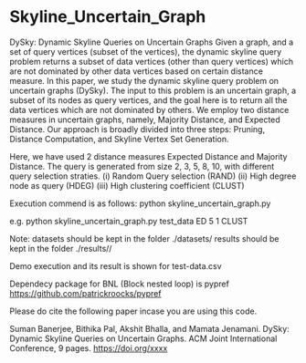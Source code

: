 # Skyline_Uncertain_Graph

DySky: Dynamic Skyline Queries on Uncertain Graphs
Given a graph, and a set of query vertices (subset of the vertices), the dynamic skyline query problem returns a subset of data vertices
(other than query vertices) which are not dominated by other data vertices based on certain distance measure. In this paper, we study the dynamic skyline query problem on uncertain graphs (DySky).
The input to this problem is an uncertain graph, a subset of its nodes as query vertices, and the goal here is to return all the data
vertices which are not dominated by others. We employ two distance measures in uncertain graphs, namely, Majority Distance, and Expected Distance. Our approach is broadly divided into three steps:
Pruning, Distance Computation, and Skyline Vertex Set Generation.

Here, we have used 2 distance measures Expected Distance and Majority Distance.
The query is generated from size 2, 3, 5, 8, 10, with different query selection straties. 
(i) Random Query selection (RAND)
(ii) High degree node as query (HDEG)
(iii) High clustering coefficient (CLUST)

Execution commend is as follows:
python skyline_uncertain_graph.py <dataset-name> <Distance-type> <query-size> <No of runs> <Query-selection-strategy> 

e.g. 
python skyline_uncertain_graph.py test_data ED 5 1 CLUST 

Note:
datasets should be kept in the folder ./datasets/
results should be kept in the folder ./results/<dataset-name>/

Demo execution and its result is shown for test-data.csv

Dependecy package for BNL (Block nested loop) is pypref https://github.com/patrickroocks/pypref

Please do cite the following paper incase you are using this code.

Suman Banerjee, Bithika Pal, Akshit Bhalla, and Mamata Jenamani. 
DySky: Dynamic Skyline Queries on Uncertain Graphs. ACM Joint International Conference, 9 pages. https://doi.org/xxxx
